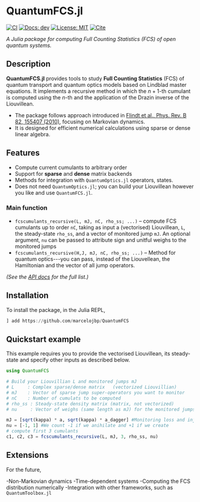 # QuantumFCS.jl

[![CI](https://github.com/marcelojbp/QuantumFCS/actions/workflows/CI.yml/badge.svg)](https://github.com/marcelojbp/QuantumFCS/actions/workflows/CI.yml)
[![Docs: dev](https://img.shields.io/badge/docs-dev-blue.svg)](https://marcelojbp.github.io/QuantumFCS)
[![License: MIT](https://img.shields.io/badge/license-MIT-green.svg)](LICENSE)
[![Cite](https://img.shields.io/badge/cite-CITATION.bib-informational.svg)](CITATION.bib)

*A Julia package for computing Full Counting Statistics (FCS) of open quantum systems.*

## Description

**QuantumFCS.jl** provides tools to study **Full Counting Statistics** (FCS) of quantum transport and quantum optics models based on Lindblad master equations. 
It implements a recursive method in which the $n+1$-th cumulant is computed using the $n$-th and the application of the Drazin inverse of the Liouvillean.

- The package follows approach introduced in [Flindt et al., Phys. Rev. B 82, 155407 (2010)](https://arxiv.org/abs/1002.4506), focusing on Markovian dynamics.  
- It is designed for efficient numerical calculations using sparse or dense linear algebra.

## Features

- Compute current cumulants to arbitrary order
- Support for **sparse** and **dense** matrix backends  
- Methods for integration with `QuantumOptics.jl` operators, states.
- Does not need `QuantumOptics.jl`; you can build your Liouvillean however you like and use `QuantumFCS.jl`.


### Main function
- `fcscumulants_recursive(L, mJ, nC, rho_ss; ...)` – compute FCS cumulants up to order `nC`, taking as input 
a (vectorised) Liouvillean, `L`, the steady-state `rho_ss`, and a vector of monitored jump `mJ`. An optional argument, `nu` can be passed to attribute sign 
and unitful weighs to the monitored jumps
- `fcscumulants_recursive(H,J, mJ, nC, rho_ss; ...)` – Method for quantum optics---you can pass, instead of the Liouvellean,
the Hamiltonian and the vector of all jump operators.

*(See the [API docs](https://marcelojbp.github.io/QuantumFCS) for the full list.)*

## Installation
To install the package, in the Julia REPL, 
```julia
] add https://github.com/marcelojbp/QuantumFCS
```

## Quickstart example

This example requires you to provide the vectorised Liouvillean, its steady-state and specify other inputs as described below.

```julia
using QuantumFCS

# Build your Liouvillian L and monitored jumps mJ
# L     : Complex sparse/dense matrix   (vectorized Liouvillian)
# mJ    : Vector of sparse jump super-operators you want to monitor
# nC    : Number of cumulats to be computed
# rho_ss : Steady-state density matrix (matrix, not vectorized)
# nu     : Vector of weighs (same length as mJ) for the monitored jumps

mJ = [sqrt(kappa) * a, sqrt(kappa) * a_dagger] #Monitoring loss and injection of photons
nu = [-1, 1] #We count -1 if we anihilate and +1 if we create
# compute first 3 cumulants
c1, c2, c3 = fcscumulants_recursive(L, mJ, 3, rho_ss, nu)

```

## Extensions
For the future,

-Non-Markovian dynamics
-Time-dependent systems
-Computing the FCS distribution numerically
-Integration with other frameworks, such as `QuantumToolbox.jl`